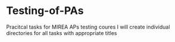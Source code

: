 # Testing-of-PAs
Pracitcal tasks for MIREA APs testing coures
I will create individual directories for all tasks with appropriate titles 
